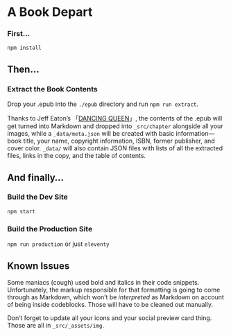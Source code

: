 # A Book Depart

### First…

`npm install`

## Then…

### Extract the Book Contents

Drop your .epub into the `./epub` directory and run `npm run extract`. 

Thanks to Jeff Eaton’s 「[DANCING QUEEN](https://github.com/eaton/dq)」, the contents of the .epub will get turned into Markdown and dropped into `_src/chapter` alongside all your images, while a `_data/meta.json` will be created with basic information—book title, your name, copyright information, ISBN, former publisher, and cover color. `_data/` will also contain JSON files with lists of all the extracted files, links in the copy, and the table of contents.

## And finally…

### Build the Dev Site

`npm start`

### Build the Production Site

`npm run production` or just `eleventy`

## Known Issues
Some maniacs (cough) used bold and italics in their code snippets. Unfortunately, the markup responsible for that formatting is going to come through as Markdown, which won’t be _interpreted_ as Markdown on account of being inside codeblocks. Those will have to be cleaned out manually.

Don’t forget to update all your icons and your social preview card thing. Those are all in `_src/_assets/img`.